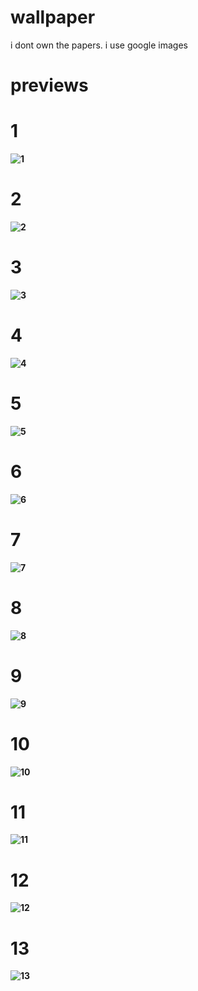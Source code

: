 # wallpaper
i dont own the papers. i use google images


# previews
# 1
**![1](https://raw.githubusercontent.com/rethinkingrn/wallpaper/master/1.png)**

# 2
**![2](https://raw.githubusercontent.com/rethinkingrn/wallpaper/master/2.jpg)**

# 3
**![3](https://raw.githubusercontent.com/rethinkingrn/wallpaper/master/3.jpg)**

# 4
**![4](https://raw.githubusercontent.com/rethinkingrn/wallpaper/master/4.png)**

# 5
**![5](https://raw.githubusercontent.com/rethinkingrn/wallpaper/master/5.jpg)**

# 6
**![6](https://raw.githubusercontent.com/rethinkingrn/wallpaper/master/6.jpg)**

# 7
**![7](https://raw.githubusercontent.com/rethinkingrn/wallpaper/master/7.jpg)**

# 8
**![8](https://raw.githubusercontent.com/rethinkingrn/wallpaper/master/8.jpg)**

# 9
**![9](https://raw.githubusercontent.com/rethinkingrn/wallpaper/master/9.jpg)**

# 10
**![10](https://raw.githubusercontent.com/rethinkingrn/wallpaper/master/10.jpg)**

# 11
**![11](https://raw.githubusercontent.com/rethinkingrn/wallpaper/master/11.jpg)**

# 12
**![12](https://raw.githubusercontent.com/rethinkingrn/wallpaper/master/12.jpg)**

# 13
**![13](https://raw.githubusercontent.com/rethinkingrn/wallpaper/master/13.jpg)**
